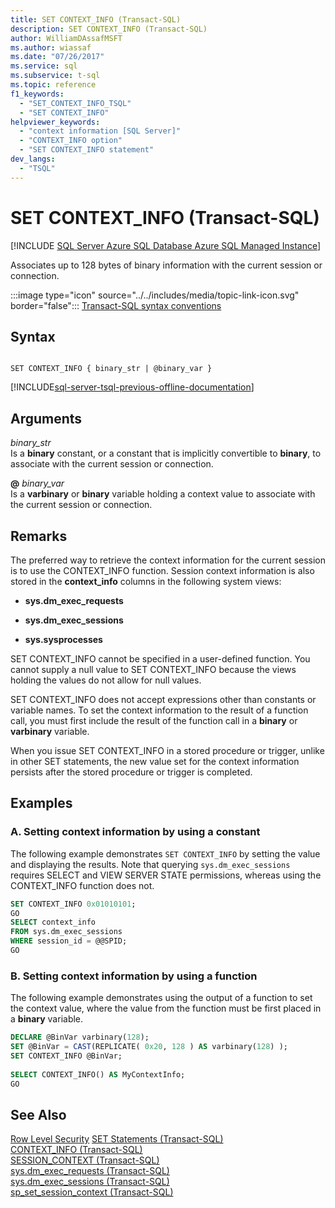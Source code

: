 ```yaml
---
title: SET CONTEXT_INFO (Transact-SQL)
description: SET CONTEXT_INFO (Transact-SQL)
author: WilliamDAssafMSFT
ms.author: wiassaf
ms.date: "07/26/2017"
ms.service: sql
ms.subservice: t-sql
ms.topic: reference
f1_keywords:
  - "SET_CONTEXT_INFO_TSQL"
  - "SET CONTEXT_INFO"
helpviewer_keywords:
  - "context information [SQL Server]"
  - "CONTEXT_INFO option"
  - "SET CONTEXT_INFO statement"
dev_langs:
  - "TSQL"
---
```


# SET CONTEXT_INFO (Transact-SQL)

[!INCLUDE [SQL Server Azure SQL Database Azure SQL Managed Instance](../../includes/applies-to-version/sql-asdb-asdbmi.md)]

Associates up to 128 bytes of binary information with the current session or connection.  
  
:::image type="icon" source="../../includes/media/topic-link-icon.svg" border="false"::: [Transact-SQL syntax conventions](../../t-sql/language-elements/transact-sql-syntax-conventions-transact-sql.md)  
  
## Syntax  
  
```syntaxsql
  
SET CONTEXT_INFO { binary_str | @binary_var }  
```  
  
[!INCLUDE[sql-server-tsql-previous-offline-documentation](../../includes/sql-server-tsql-previous-offline-documentation.md)]

## Arguments
 *binary_str*  
 Is a **binary** constant, or a constant that is implicitly convertible to **binary**, to associate with the current session or connection.  
  
 **@** *binary_var*  
 Is a **varbinary** or **binary** variable holding a context value to associate with the current session or connection.  
  
## Remarks  
 The preferred way to retrieve the context information for the current session is to use the CONTEXT_INFO function. Session context information is also stored in the **context_info** columns in the following system views:  
  
-   **sys.dm_exec_requests**  
  
-   **sys.dm_exec_sessions**  
  
-   **sys.sysprocesses**  
  
 SET CONTEXT_INFO cannot be specified in a user-defined function. You cannot supply a null value to SET CONTEXT_INFO because the views holding the values do not allow for null values.  
  
 SET CONTEXT_INFO does not accept expressions other than constants or variable names. To set the context information to the result of a function call, you must first include the result of the function call in a **binary** or **varbinary** variable.  
  
 When you issue SET CONTEXT_INFO in a stored procedure or trigger, unlike in other SET statements, the new value set for the context information persists after the stored procedure or trigger is completed.  
  
## Examples  
  
### A. Setting context information by using a constant  
 The following example demonstrates `SET CONTEXT_INFO` by setting the value and displaying the results. Note that querying `sys.dm_exec_sessions` requires SELECT and VIEW SERVER STATE permissions, whereas using the CONTEXT_INFO function does not.  
  
```sql
SET CONTEXT_INFO 0x01010101;  
GO  
SELECT context_info   
FROM sys.dm_exec_sessions  
WHERE session_id = @@SPID;  
GO  
```  
  
### B. Setting context information by using a function  
 The following example demonstrates using the output of a function to set the context value, where the value from the function must be first placed in a **binary** variable.  
  
```sql
DECLARE @BinVar varbinary(128);  
SET @BinVar = CAST(REPLICATE( 0x20, 128 ) AS varbinary(128) );  
SET CONTEXT_INFO @BinVar;  
  
SELECT CONTEXT_INFO() AS MyContextInfo;  
GO  
```  
  
## See Also  
 [Row Level Security](../../relational-databases/security/row-level-security.md) 
 [SET Statements &#40;Transact-SQL&#41;](../../t-sql/statements/set-statements-transact-sql.md)   
 [CONTEXT_INFO  &#40;Transact-SQL&#41;](../../t-sql/functions/context-info-transact-sql.md)  
 [SESSION_CONTEXT  &#40;Transact-SQL&#41;](../../t-sql/functions/session-context-transact-sql.md)  
 [sys.dm_exec_requests &#40;Transact-SQL&#41;](../../relational-databases/system-dynamic-management-views/sys-dm-exec-requests-transact-sql.md)   
 [sys.dm_exec_sessions &#40;Transact-SQL&#41;](../../relational-databases/system-dynamic-management-views/sys-dm-exec-sessions-transact-sql.md)   
 [sp_set_session_context  &#40;Transact-SQL&#41;](../../relational-databases/system-stored-procedures/sp-set-session-context-transact-sql.md)  
  
